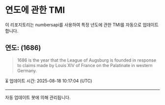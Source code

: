 
# 연도에 관한 TMI

이 리포지토리는 numbersapi를 사용하여 특정 년도에 관한 TMI를 자동으로 업데이트합니다.

## 연도: (1686)
> 1686 is the year that the League of Augsburg is founded in response to claims made by Louis XIV of France on the Palatinate in western Germany.

⏳ 업데이트 시간: 2025-08-18 10:17:04 (UTC)

---
자동 업데이트 봇에 의해 관리됩니다.
